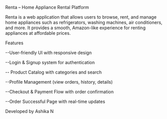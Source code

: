Renta – Home Appliance Rental Platform

Renta is a web application that allows users to browse, rent, and manage home appliances such as refrigerators, washing machines, air conditioners, and more. 
It provides a smooth, Amazon-like experience for renting appliances at affordable prices.

Features

--User-friendly UI with responsive design

--Login & Signup system for authentication

-- Product Catalog with categories and search

--Profile Management (view orders, history, details)

--Checkout & Payment Flow with order confirmation

--Order Successful Page with real-time updates

 Developed by Ashika N
